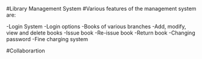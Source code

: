 #Library Management System
#Various features of the management system are:

-Login System
-Login options
-Books of various branches
-Add, modify, view and delete books
-Issue book
-Re-issue book
-Return book
-Changing password
-Fine charging system


#Collaborartion
